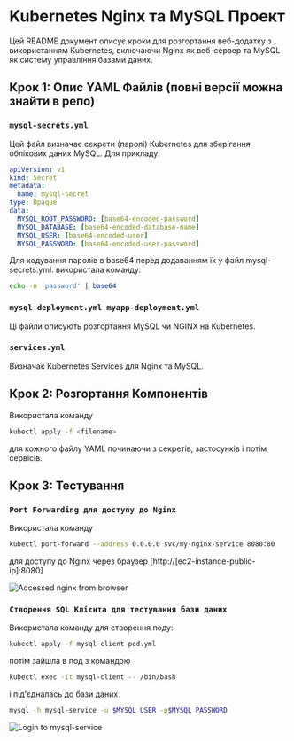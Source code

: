 # Kubernetes Nginx та MySQL Проект

Цей README документ описує кроки для розгортання веб-додатку з використанням Kubernetes, включаючи Nginx як веб-сервер та MySQL як систему управління базами даних.

## Крок 1: Опис YAML Файлів (повні версії можна знайти в репо)

### `mysql-secrets.yml`

Цей файл визначає секрети (паролі) Kubernetes для зберігання облікових даних MySQL.
Для прикладу: 

```yaml
apiVersion: v1
kind: Secret
metadata:
  name: mysql-secret
type: Opaque
data:
  MYSQL_ROOT_PASSWORD: [base64-encoded-password]
  MYSQL_DATABASE: [base64-encoded-database-name]
  MYSQL_USER: [base64-encoded-user]
  MYSQL_PASSWORD: [base64-encoded-user-password]
```
Для кодування паролів в base64 перед додаванням їх у файл mysql-secrets.yml. використала команду:

```bash
echo -n 'password' | base64
```

### `mysql-deployment.yml myapp-deployment.yml`
Ці файли описують розгортання MySQL чи NGINX на Kubernetes.

### `services.yml`
Визначає Kubernetes Services для Nginx та MySQL.

## Крок 2: Розгортання Компонентів

Використала команду 

```bash
kubectl apply -f <filename>
```
для кожного файлу YAML починаючи з секретів, застосунків і потім сервісів.

## Крок 3: Тестування

### `Port Forwarding для доступу до Nginx`
Використала команду 

```bash
kubectl port-forward --address 0.0.0.0 svc/my-nginx-service 8080:80
```
для доступу до Nginx через браузер [http://[ec2-instance-public-ip]:8080]

![Accessed nginx from browser](https://github.com/Diasastr/homework_13_miscroservices_with_kubernetes/assets/80010947/4cc73048-c5a3-4b2e-a644-5f00ce25e999)

### `Створення SQL Клієнта для тестування бази даних`
Використала команду для створення поду:

```bash
kubectl apply -f mysql-client-pod.yml
```
потім зайшла в под з командою

```bash
kubectl exec -it mysql-client -- /bin/bash
```
і під'єдналась до бази даних

```bash
mysql -h mysql-service -u $MYSQL_USER -p$MYSQL_PASSWORD
```
![Login to mysql-service](https://github.com/Diasastr/homework_13_miscroservices_with_kubernetes/assets/80010947/23d21ab2-5ae3-4bcd-8a0d-b1d2d4193d80)










